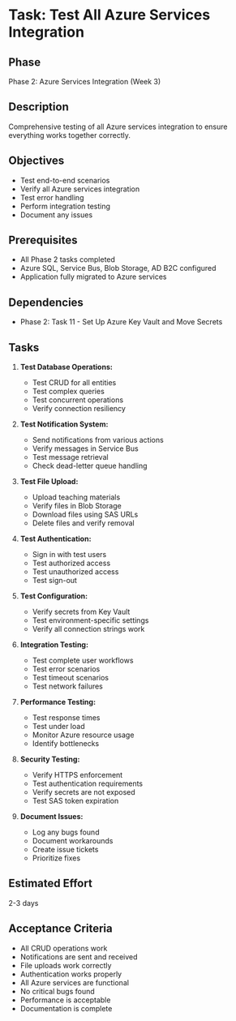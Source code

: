 # Task: Test All Azure Services Integration

## Phase
Phase 2: Azure Services Integration (Week 3)

## Description
Comprehensive testing of all Azure services integration to ensure everything works together correctly.

## Objectives
- Test end-to-end scenarios
- Verify all Azure services integration
- Test error handling
- Perform integration testing
- Document any issues

## Prerequisites
- All Phase 2 tasks completed
- Azure SQL, Service Bus, Blob Storage, AD B2C configured
- Application fully migrated to Azure services

## Dependencies
- Phase 2: Task 11 - Set Up Azure Key Vault and Move Secrets

## Tasks
1. **Test Database Operations:**
   - Test CRUD for all entities
   - Test complex queries
   - Test concurrent operations
   - Verify connection resiliency

2. **Test Notification System:**
   - Send notifications from various actions
   - Verify messages in Service Bus
   - Test message retrieval
   - Check dead-letter queue handling

3. **Test File Upload:**
   - Upload teaching materials
   - Verify files in Blob Storage
   - Download files using SAS URLs
   - Delete files and verify removal

4. **Test Authentication:**
   - Sign in with test users
   - Test authorized access
   - Test unauthorized access
   - Test sign-out

5. **Test Configuration:**
   - Verify secrets from Key Vault
   - Test environment-specific settings
   - Verify all connection strings work

6. **Integration Testing:**
   - Test complete user workflows
   - Test error scenarios
   - Test timeout scenarios
   - Test network failures

7. **Performance Testing:**
   - Test response times
   - Test under load
   - Monitor Azure resource usage
   - Identify bottlenecks

8. **Security Testing:**
   - Verify HTTPS enforcement
   - Test authentication requirements
   - Verify secrets are not exposed
   - Test SAS token expiration

9. **Document Issues:**
   - Log any bugs found
   - Document workarounds
   - Create issue tickets
   - Prioritize fixes

## Estimated Effort
2-3 days

## Acceptance Criteria
- All CRUD operations work
- Notifications are sent and received
- File uploads work correctly
- Authentication works properly
- All Azure services are functional
- No critical bugs found
- Performance is acceptable
- Documentation is complete
